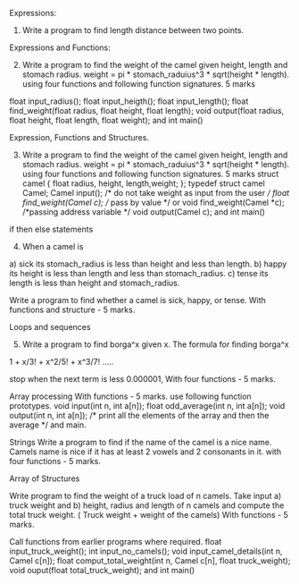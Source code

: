 Expressions:

1. Write a program to find length distance between two points.

Expressions and Functions:

2. Write a program to find the weight of the camel given height, length and stomach radius.
weight = pi * stomach_raduius^3 * sqrt(height * length). using four functions and following function signatures. 5 marks

float input_radius();
float input_heigth();
float input_length();
float find_weight(float radius, float height, float length);
void output(float radius, float height, float length, float weight);
and int main()

Expression, Functions and Structures.

3. Write a program to find the weight of the camel given height, length and stomach radius.
weight = pi * stomach_raduius^3 * sqrt(height * length). using four functions and following function signatures. 5 marks
struct camel {
	float radius, height, length,weight;
};
typedef struct camel Camel;
Camel input(); /* do not take weight as input from the user */
float find_weight(Camel c); /* pass by value */
or 
void find_weight(Camel *c); /*passing address variable */
void output(Camel c);
and int main()

 if then else statements

4. When a camel is 

a) sick its stomach_radius is less than height and less than length.
b) happy its height is less than length and less than stomach_radius.
c) tense its length is less than height and stomach_radius.

Write a program to find whether a camel is sick, happy, or tense.
With functions and structure - 5 marks. 

Loops and sequences

5) Write a program to find borga^x given x.
The formula for finding borga^x

1 + x/3! + x^2/5! + x^3/7! .....

stop when the next term is less 0.000001, With four functions - 5 marks.


Array processing
With functions - 5 marks.
use following function prototypes.
void input(int n, int a[n]);
float odd_average(int n, int a[n]);
void output(int n, int a[n]); /* print all the elements of the array and then the average */
and main.

Strings
Write a program to find if the name of the camel is a nice name.
Camels name is nice if it has at least 2 vowels and 2 consonants in it.
with four functions - 5 marks. 


Array of Structures

Write program to find the weight of a truck load of n camels. 
Take input 
a)  truck weight and
b)  height, radius and length of n camels
and compute the total truck weight. ( Truck weight + weight of the camels)
With functions - 5 marks.

Call functions from earlier programs where required.
float input_truck_weight();
int input_no_camels();
void input_camel_details(int n, Camel c[n]);
float comput_total_weight(int n, Camel c[n], float truck_weight);
void ouput(float total_truck_weight);
and 
int main()

